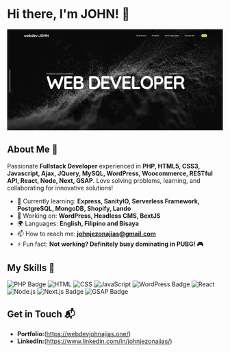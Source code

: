 # Hi there, I'm JOHN! 👋

![Banner Image](https://github.com/johnjezonajias/johnjezonajias/blob/main/assets/portfolio-banner.png)

## About Me 🚀

Passionate **Fullstack Developer** experienced in **PHP, HTML5, CSS3, Javascript, Ajax, JQuery, MySQL, WordPress, Woocommerce, RESTful API, React, Node, Next, GSAP**. Love solving problems, learning, and collaborating for innovative solutions!

- 🌱 Currently learning: **Express, SanityIO, Serverless Framework, PostgreSQL, MongoDB, Shopify, Lando**
- 🔭 Working on: **WordPress, Headless CMS, BextJS**
- 🌍 Languages: **English, Filipino and Bisaya**
- 📫 How to reach me: **johnjezonajias@gmail.com**
- ⚡ Fun fact: **Not working? Definitely busy dominating in PUBG! 🎮**

## My Skills 🧠

![PHP Badge](https://img.shields.io/badge/-PHP-777BB4?style=flat&logo=php&logoColor=white)
![HTML](https://img.shields.io/badge/-HTML-E34F26?style=flat-square&logo=html5&logoColor=white)
![CSS](https://img.shields.io/badge/-CSS-1572B6?style=flat-square&logo=css3&logoColor=white)
![JavaScript](https://img.shields.io/badge/-JavaScript-F7DF1E?style=flat-square&logo=javascript&logoColor=black)
![WordPress Badge](https://img.shields.io/badge/-WordPress-21759B?style=flat&logo=wordpress&logoColor=white)
![React](https://img.shields.io/badge/-React-61DAFB?style=flat-square&logo=react&logoColor=black)
![Node.js](https://img.shields.io/badge/-Node.js-339933?style=flat-square&logo=node.js&logoColor=white)
![Next.js Badge](https://img.shields.io/badge/-Next.js-000000?style=flat&logo=next.js&logoColor=white)
![GSAP Badge](https://img.shields.io/badge/-GSAP-88CE02?style=flat&logo=greensock&logoColor=white)

## Get in Touch 📬

- **Portfolio:**(https://webdevjohnajias.one/)
- **LinkedIn:**(https://www.linkedin.com/in/johnjezonajias/)
